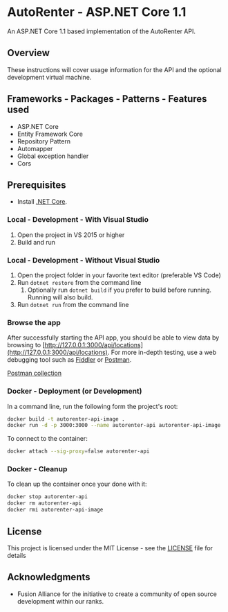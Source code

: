 # AutoRenter - ASP.NET Core 1.1

An ASP.NET Core 1.1 based implementation of the AutoRenter API.

## Overview

These instructions will cover usage information for the API and the optional development virtual machine.

## Frameworks - Packages - Patterns - Features used

- ASP.NET Core
- Entity Framework Core
- Repository Pattern
- Automapper
- Global exception handler
- Cors

## Prerequisites

- Install [.NET Core](https://www.microsoft.com/net/core).

### Local - Development - With Visual Studio

1. Open the project in VS 2015 or higher
2. Build and run

### Local - Development - Without Visual Studio

1. Open the project folder in your favorite text editor (preferable VS Code)
2. Run `dotnet restore` from the command line
   1. Optionally run `dotnet build` if you prefer to build before running. Running will also build.
3. Run `dotnet run` from the command line

### Browse the app

After successfully starting the API app, you should be able to view data by browsing to [http://127.0.0.1:3000/api/locations](http://127.0.0.1:3000/api/locations).
For more in-depth testing, use a web debugging tool such as [Fiddler](https://www.telerik.com/download/fiddler) or [Postman](https://www.getpostman.com/).

[Postman collection](https://www.getpostman.com/collections/5530fbffa46505020891)

### Docker - Deployment (or Development)

In a command line, run the following form the project's root:
```bash
docker build -t autorenter-api-image .
docker run -d -p 3000:3000 --name autorenter-api autorenter-api-image
```

To connect to the container:
```bash
docker attach --sig-proxy=false autorenter-api
```

### Docker - Cleanup

To clean up the container once your done with it:
```bash
docker stop autorenter-api
docker rm autorenter-api
docker rmi autorenter-api-image
```

## License

This project is licensed under the MIT License - see the [LICENSE](LICENSE) file for details

## Acknowledgments

* Fusion Alliance for the initiative to create a community of open source development within our ranks.

